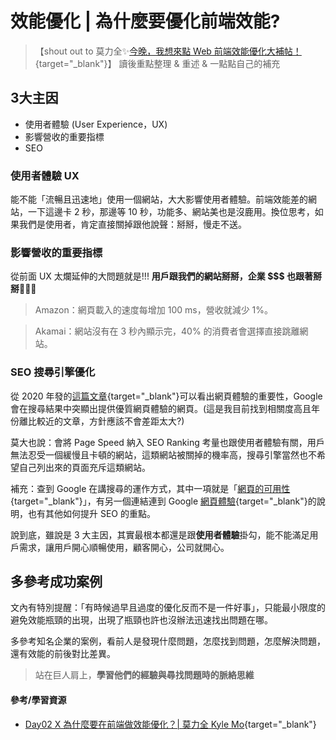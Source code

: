 # 效能優化 | 為什麼要優化前端效能?

>【shout out to 莫力全✨[今晚，我想來點 Web 前端效能優化大補帖！](https://ithelp.ithome.com.tw/users/20113277/ironman/3877){target="_blank"}】 
> 讀後重點整理 & 重述 & 一點點自己的補充

## 3大主因
* 使用者體驗 (User Experience，UX)
* 影響營收的重要指標
* SEO

### 使用者體驗 UX
能不能「流暢且迅速地」使用一個網站，大大影響使用者體驗。前端效能差的網站，一下這邊卡 2 秒，那邊等 10 秒，功能多、網站美也是沒鹿用。換位思考，如果我們是使用者，肯定直接關掉跟他說聲：掰掰，慢走不送。


### 影響營收的重要指標
從前面 UX 太爛延伸的大問題就是!!! 
**用戶跟我們的網站掰掰，企業 $$$ 也跟著掰掰💸💸💸**
> Amazon：網頁載入的速度每增加 100 ms，營收就減少 1%。

> Akamai：網站沒有在 3 秒內顯示完，40% 的消費者會選擇直接跳離網站。


### SEO 搜尋引擎優化
從 2020 年發的[這篇文章](https://developers.google.com/search/blog/2020/11/timing-for-page-experience?hl=zh-tw){target="_blank"}可以看出網頁體驗的重要性，Google 會在搜尋結果中突顯出提供優質網頁體驗的網頁。(這是我目前找到相關度高且年份離比較近的文章，方針應該不會差距太大?)

莫大也說：會將 Page Speed 納入 SEO Ranking 考量也跟使用者體驗有關，用戶無法忍受一個緩慢且卡頓的網站，這類網站被關掉的機率高，搜尋引擎當然也不希望自己列出來的頁面充斥這類網站。

補充：查到 Google 在講搜尋的運作方式，其中一項就是「[網頁的可用性](https://www.google.com/search/howsearchworks/how-search-works/ranking-results/#usability){target="_blank"}」，有另一個連結連到 Google [網頁體驗](https://developers.google.com/search/docs/appearance/page-experience?hl=zh-tw){target="_blank"}的說明，也有其他如何提升 SEO 的重點。


說到底，雖說是 3 大主因，其實最根本都還是跟**使用者體驗**掛勾，能不能滿足用戶需求，讓用戶開心順暢使用，顧客開心，公司就開心。

## 多參考成功案例
文內有特別提醒：「有時候過早且過度的優化反而不是一件好事」，只能最小限度的避免效能瓶頸的出現，出現了瓶頸也許也沒辦法迅速找出問題在哪。

多參考知名企業的案例，看前人是發現什麼問題，怎麼找到問題，怎麼解決問題，還有效能的前後對比差異。

> 站在巨人肩上，**學習他們的經驗與尋找問題時的脈絡思維**

#### 參考/學習資源
* [Day02 X 為什麼要在前端做效能優化？| 莫力全 Kyle Mo](https://ithelp.ithome.com.tw/articles/10265891){target="_blank"}